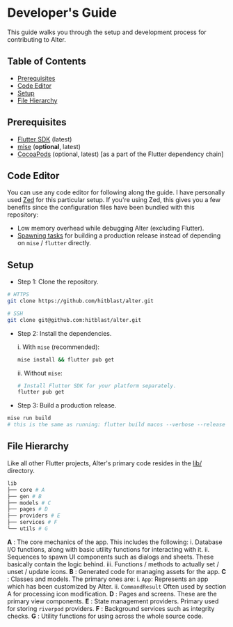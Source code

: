 # Developer's Guide

This guide walks you through the setup and development process for contributing to Alter.

## Table of Contents

- [Prerequisites](#prerequisites)
- [Code Editor](#code-editor)
- [Setup](#setup)
- [File Hierarchy](#file-hierarchy)

## Prerequisites

- [Flutter SDK](https://flutter.dev/docs/get-started/install) (latest)
- [mise](https://mise.jdx.dev) (**optional**, latest)
- [CocoaPods](https://cocoapods.org) (optional, latest) [as a part of the Flutter dependency chain]

## Code Editor

You can use any code editor for following along the guide. I have personally used [Zed](https://zed.dev) for this
particular setup. If you're using Zed, this gives you a few benefits since the configuration files have been
bundled with this repository:

  - Low memory overhead while debugging Alter (excluding Flutter).
  - [Spawning tasks](https://zed.dev/docs/tasks) for building a production release instead of depending on `mise` / `flutter` directly.

## Setup

- Step 1: Clone the repository.

```bash
# HTTPS
git clone https://github.com/hitblast/alter.git

# SSH
git clone git@github.com:hitblast/alter.git
```

- Step 2: Install the dependencies.

  i. With `mise` (recommended):

  ```bash
  mise install && flutter pub get
  ```

  ii. Without `mise`:

  ```bash
  # Install Flutter SDK for your platform separately.
  flutter pub get
  ```

- Step 3: Build a production release.

```bash
mise run build
# this is the same as running: flutter build macos --verbose --release --tree-shake-icons
```

## File Hierarchy

Like all other Flutter projects, Alter's primary code resides in the [lib/](lib) directory.

```bash
lib
├── core # A
├── gen # B
├── models # C
├── pages # D
├── providers # E
├── services # F
└── utils # G
```

**A** : The core mechanics of the app. This includes the following:
  i. Database I/O functions, along with basic utility functions for interacting with it.
  ii. Sequences to spawn UI components such as dialogs and sheets. These basically contain the logic behind.
  iii. Functions / methods to actually set / unset / update icons.
**B** : Generated code for managing assets for the app.
**C** : Classes and models. The primary ones are:
  i. `App`: Represents an app which has been customized by Alter.
  ii. `CommandResult` Often used by section A for processing icon modification.
**D** : Pages and screens. These are the primary view components.
**E** : State management providers. Primary used for storing `riverpod` providers.
**F** : Background services such as integrity checks.
**G** : Utility functions for using across the whole source code.

